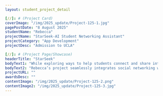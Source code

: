```yaml
---
layout: student_project_detail

[//]: # (Project Card)
coverImage: "/img/2025_update/Project-125-1.jpg"
pagePostDate: "8 August 2025"
studentName: "Rebecca"
projectName: "StarSeek-AI Student Networking Assistant"
projectCategory: "App Development"
projectDesc: "Admission to UCLA"

[//]: # (Project Page/Showcase)
headerTitle: "StarSeek"
bodyText1: "While exploring ways to help students connect and share interests more easily, Rebecca designed and developed StarSeek—an easy-to-use social media application that brings together students from the same school or around the world. Users can create teams on any topic they’re passionate about, invite others to join, post announcements, hold meetings, and chat with members. For those who prefer joining rather than creating teams, the app allows users to search for topics of interest, and its recommender system intelligently suggests the most relevant teams."
bodyText2: "Rebecca’s project seamlessly integrates social networking with academic communities, offering students an open, efficient space for collaboration. StarSeek not only helps users expand their networks but also sparks cross-regional and cross-disciplinary cooperation. With personalized recommendations and intuitive team management features, the app empowers students to quickly find like-minded peers, turn ideas into action, and achieve a seamless blend of learning and personal interests."
projectURL: ""
awardsDesc: ""
contentImage: "/img/2025_update/Project-125-2.png"
contentImage2: "/img/2025_update/Project-125-3.jpg"
---
```

